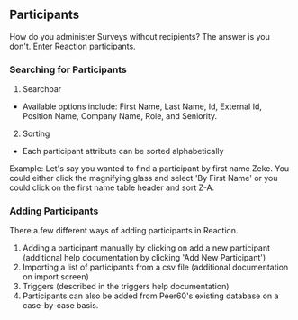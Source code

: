 
## Participants

How do you administer Surveys without recipients? The answer is you don't. Enter Reaction participants. 

### Searching for Participants

1. Searchbar
  * Available options include: First Name, Last Name, Id, External Id, Position Name, Company Name, Role, and Seniority.
2. Sorting
  * Each participant attribute can be sorted alphabetically

Example: Let's say you wanted to find a participant by first name Zeke. You could either click the magnifying glass and select 'By First Name' or you could click on the first name table header and sort Z-A.

### Adding Participants

There a few different ways of adding participants in Reaction.

1. Adding a participant manually by clicking on add a new participant (additional help documentation by clicking 'Add New Participant')
2. Importing a list of participants from a csv file (additional documentation on import screen)
3. Triggers (described in the triggers help documentation)
4. Participants can also be added from Peer60's existing database on a case-by-case basis.
